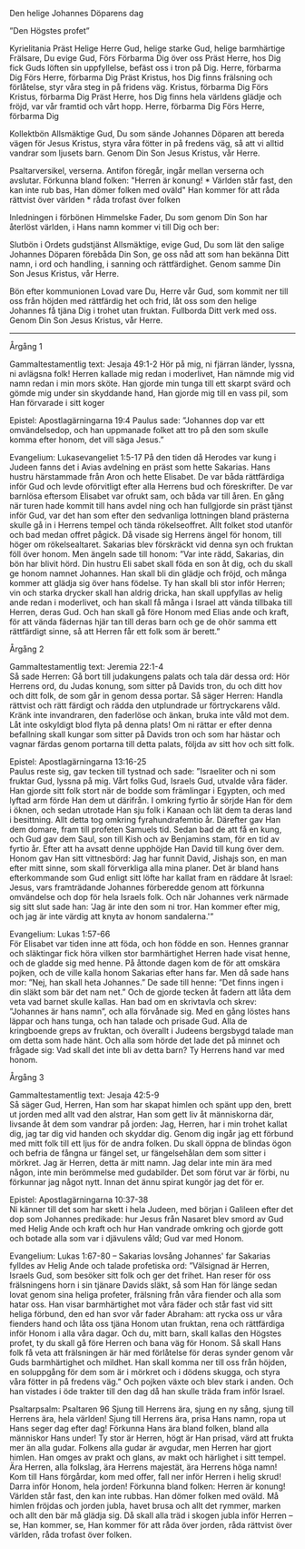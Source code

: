 ﻿Den helige Johannes Döparens dag




”Den Högstes profet”




Kyrielitania
Präst        Helige Herre Gud, helige starke Gud, helige barmhärtige Frälsare, Du evige Gud,
Förs        Förbarma Dig över oss
Präst        Herre, hos Dig fick Guds löften sin uppfyllelse, befäst oss i tron på Dig. Herre, förbarma Dig
Förs        Herre, förbarma Dig
Präst        Kristus, hos Dig finns frälsning och förlåtelse, styr våra steg in på fridens väg. Kristus, förbarma Dig
Förs        Kristus, förbarma Dig
Präst        Herre, hos Dig finns hela världens glädje och fröjd, var vår framtid och vårt hopp. Herre, förbarma Dig
Förs        Herre, förbarma Dig




Kollektbön
Allsmäktige Gud, Du som sände Johannes Döparen att bereda vägen för Jesus Kristus, styra våra fötter in på fredens väg, så att vi alltid vandrar som ljusets barn.
Genom Din Son Jesus Kristus, vår Herre.




Psaltarversikel, verserna. Antifon föregår, ingår mellan verserna och avslutar.
Förkunna bland folken: "Herren är konung! * Världen står fast, den kan inte rub bas, Han dömer folken med oväld"
Han kommer för att råda rättvist över världen * råda trofast över folken 




Inledningen i förbönen
Himmelske Fader, Du som genom Din Son har återlöst världen, i Hans namn kommer vi till Dig och ber:




Slutbön i Ordets gudstjänst
Allsmäktige, evige Gud, Du som lät den salige Johannes Döparen förebåda Din Son, ge oss nåd att som han bekänna Ditt namn, i ord och handling, i sanning och rättfärdighet. Genom samme Din Son Jesus Kristus, vår Herre.




Bön efter kommunionen
Lovad vare Du, Herre vår Gud, som kommit ner till oss från höjden med rättfärdig het och frid, låt oss som den helige Johannes få tjäna Dig i trohet utan fruktan. Fullborda Ditt verk med oss.
Genom Din Son Jesus Kristus, vår Herre.
________________
Årgång 1




Gammaltestamentlig text: Jesaja 49:1-2
Hör på mig, ni fjärran länder, lyssna, ni avlägsna folk! Herren kallade mig redan i moderlivet, Han nämnde mig vid namn redan i min mors sköte. Han gjorde min tunga till ett skarpt svärd och gömde mig under sin skyddande hand, Han gjorde mig till en vass pil, som Han förvarade i sitt koger




Epistel: Apostlagärningarna 19:4 
Paulus sade: ”Johannes dop var ett omvändelsedop, och han uppmanade folket att tro på den som skulle komma efter honom, det vill säga Jesus.” 




Evangelium: Lukasevangeliet 1:5-17
På den tiden då Herodes var kung i Judeen fanns det i Avias avdelning en präst som hette Sakarias. Hans hustru härstammade från Aron och hette Elisabet. De var båda rättfärdiga inför Gud och levde oförvitligt efter alla Herrens bud och föreskrifter. De var barnlösa eftersom Elisabet var ofrukt sam, och båda var till åren. 
En gång när turen hade kommit till hans avdel ning och han fullgjorde sin präst tjänst inför Gud, var det han som efter den sedvanliga lottningen bland prästerna skulle gå in i Herrens tempel och tända rökelseoffret. Allt folket stod utanför och bad medan offret pågick. Då visade sig Herrens ängel för honom, till höger om rökelsealtaret. Sakarias blev förskräckt vid denna syn och fruktan föll över honom. Men ängeln sade till honom: ”Var inte rädd, Sakarias, din bön har blivit hörd. Din hustru Eli sabet skall föda en son åt dig, och du skall ge honom namnet Johannes. Han skall bli din glädje och fröjd, och många kommer att glädja sig över hans födelse. Ty han skall bli stor inför Herren; vin och starka drycker skall han aldrig dricka, han skall uppfyllas av helig ande redan i moderlivet, och han skall få många i Israel att vända tillbaka till Herren, deras Gud. Och han skall gå före Honom med Elias ande och kraft, för att vända fädernas hjär tan till deras barn och ge de ohör samma ett rättfärdigt sinne, så att Herren får ett folk som är berett.” 








Årgång 2




Gammaltestamentlig text: Jeremia 22:1-4  
Så sade Herren: Gå bort till judakungens palats och tala där dessa ord: Hör Herrens ord, du Judas konung, som sitter på Davids tron, du och ditt hov och ditt folk, de som går in genom dessa portar. Så säger Herren: Handla rättvist och rätt färdigt och rädda den utplundrade ur förtryckarens våld. Kränk inte invandraren, den faderlöse och änkan, bruka inte våld mot dem. Låt inte oskyldigt blod flyta på denna plats! Om ni rättar er efter denna befallning skall kungar som sitter på Davids tron och som har hästar och vagnar färdas genom portarna till detta palats, följda av sitt hov och sitt folk. 




Epistel: Apostlagärningarna 13:16-25  
Paulus reste sig, gav tecken till tystnad och sade: ”Israeliter och ni som fruktar Gud, lyssna på mig. Vårt folks Gud, Israels Gud, utvalde våra fäder. Han gjorde sitt folk stort när de bodde som främlingar i Egypten, och med lyftad arm förde Han dem ut därifrån. I omkring fyrtio år sörjde Han för dem i öknen, och sedan utrotade Han sju folk i Kanaan och lät dem ta deras land i besittning. Allt detta tog omkring fyrahundrafemtio år. Därefter gav Han dem domare, fram till profeten Samuels tid. Sedan bad de att få en kung, och Gud gav dem Saul, son till Kish och av Benjamins stam, för en tid av fyrtio år. Efter att ha avsatt denne upphöjde Han David till kung över dem. Honom gav Han sitt vittnesbörd: Jag har funnit David, Jishajs son, en man efter mitt sinne, som skall förverkliga alla mina planer. Det är bland hans efterkommande som Gud enligt sitt löfte har kallat fram en räddare åt Israel: Jesus, vars framträdande Johannes förberedde genom att förkunna omvändelse och dop för hela Israels folk. Och när Johannes verk närmade sig sitt slut sade han: 'Jag är inte den som ni tror. Han kommer efter mig, och jag är inte värdig att knyta av honom sandalerna.'” 




Evangelium: Lukas 1:57-66  
För Elisabet var tiden inne att föda, och hon födde en son. Hennes grannar och släktingar fick höra vilken stor barmhärtighet Herren hade visat henne, och de gladde sig med henne. På åttonde dagen kom de för att omskära pojken, och de ville kalla honom Sakarias efter hans far. Men då sade hans mor: ”Nej, han skall heta Johannes.” De sade till henne: ”Det finns ingen i din släkt som bär det nam net.” Och de gjorde tecken åt fadern att låta dem veta vad barnet skulle kallas. Han bad om en skrivtavla och skrev: ”Johannes är hans namn”, och alla förvånade sig. Med en gång löstes hans läppar och hans tunga, och han talade och prisade Gud. Alla de kringboende greps av fruktan, och överallt i Judeens bergsbygd talade man om detta som hade hänt. Och alla som hörde det lade det på minnet och frågade sig: Vad skall det inte bli av detta barn? Ty Herrens hand var med honom. 








Årgång 3




Gammaltestamentlig text: Jesaja 42:5-9  
Så säger Gud, Herren, Han som har skapat himlen och spänt upp den, brett ut jorden med allt vad den alstrar, Han som gett liv åt människorna där, livsande åt dem som vandrar på jorden: Jag, Herren, har i min trohet kallat dig, jag tar dig vid handen och skyddar dig. Genom dig ingår jag ett förbund med mitt folk till ett ljus för de andra folken. Du skall öppna de blindas ögon och befria de fångna ur fängel set, ur fängelsehålan dem som sitter i mörkret. Jag är Herren, detta är mitt namn. Jag delar inte min ära med någon, inte min berömmelse med gudabilder. Det som förut var är förbi, nu förkunnar jag något nytt. Innan det ännu spirat kungör jag det för er.




Epistel: Apostlagärningarna 10:37-38  
Ni känner till det som har skett i hela Judeen, med början i Galileen efter det dop som Johannes predikade: hur Jesus från Nasaret blev smord av Gud med Helig Ande och kraft och hur Han vandrade omkring och gjorde gott och botade alla som var i djävulens våld; Gud var med Honom. 




Evangelium: Lukas 1:67-80 – Sakarias lovsång
Johannes' far Sakarias fylldes av Helig Ande och talade profetiska ord: ”Välsignad är Herren, Israels Gud, som besöker sitt folk och ger det frihet. Han reser för oss frälsningens horn i sin tjänare Davids släkt, så som Han för länge sedan lovat genom sina heliga profeter, frälsning från våra fiender och alla som hatar oss. Han visar barmhärtighet mot våra fäder och står fast vid sitt heliga förbund, den ed han svor vår fader Abraham: att rycka oss ur våra fienders hand och låta oss tjäna Honom utan fruktan, rena och rättfärdiga inför Honom i alla våra dagar. Och du, mitt barn, skall kallas den Högstes profet, ty du skall gå före Herren och bana väg för Honom. Så skall  Hans folk få veta att frälsningen är här med förlåtelse för deras synder  genom vår Guds barmhärtighet och mildhet. Han skall komma ner till oss från höjden, en soluppgång för dem som är i mörkret och i dödens skugga, och styra våra fötter in på fredens väg.” 
Och pojken växte och blev stark i anden. Och han vistades i öde trakter till den dag då han skulle träda fram inför Israel.








Psaltarpsalm: Psaltaren 96
Sjung till Herrens ära, sjung en ny sång, sjung till Herrens ära, hela världen! 
Sjung till Herrens ära, prisa Hans namn, ropa ut Hans seger dag efter dag! 
Förkunna Hans ära bland folken, bland alla människor Hans under! 
Ty stor är Herren, högt är Han prisad, värd att frukta mer än alla gudar. 
Folkens alla gudar är avgudar, men Herren har gjort himlen. 
Han omges av prakt och glans, av makt och härlighet i sitt tempel.
Ära Herren, alla folkslag, ära Herrens majestät, ära Herrens höga namn!
Kom till Hans förgårdar, kom med offer, fall ner inför Herren i helig skrud! Darra inför Honom, hela jorden! 
Förkunna bland folken: Herren är konung! Världen står fast, den kan inte rubbas. Han dömer folken med oväld. 
Må himlen fröjdas och jorden jubla, havet brusa och allt det rymmer, marken och allt den bär må glädja sig. 
Då skall alla träd i skogen jubla inför Herren – se, Han kommer, se, Han kommer för att råda över jorden, 
råda rättvist över världen, råda trofast över folken.